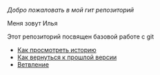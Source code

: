 *Добро пожаловать в мой гит репозиторий*

Меня зовут Илья

Этот репозиторий посвящен базовой работе с git
- [Как просмотреть историю](./log_help.md)
- [Как вернуться к прошлой версии](./reset_help.md)
- [Ветвление](./branch_help.md)
